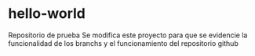 # hello-world
Repositorio de prueba
Se modifica este proyecto para que se evidencie la funcionalidad de los branchs y el funcionamiento del repositorio github
